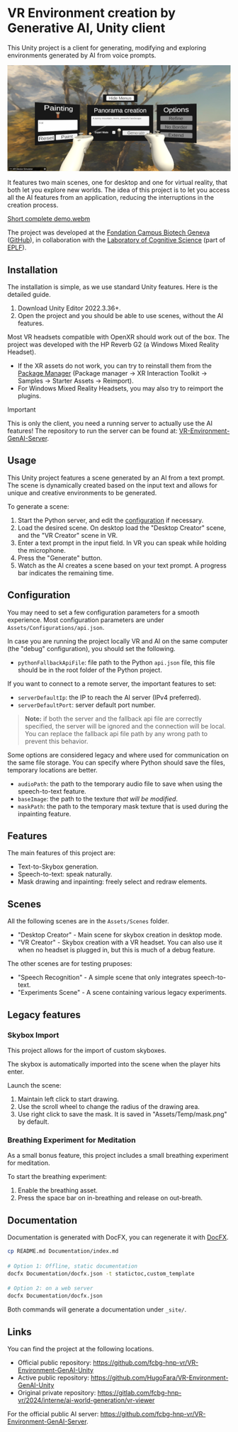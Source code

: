 # VR Environment creation by Generative AI, Unity client

This Unity project is a client for generating, modifying and exploring environments generated by AI from voice prompts.

![Main VR scene](Documentation/resources/Main_view_VR.png "View of the main VR screen.")

It features two main scenes, one for desktop and one for virtual reality, that both let you explore new worlds.
The idea of this project is to let  you access all the AI features from an application, reducing the interruptions in the creation process.

[Short complete demo.webm](https://github.com/user-attachments/assets/b8a97c92-ae75-4732-95af-c4fb64345bb0)

The project was developed at the [Fondation Campus Biotech Geneva](https://fcbg.ch/) ([GitHub](https://github.com/fcbg-hnp-vr/)),
in collaboration with the [Laboratory of Cognitive Science](https://www.epfl.ch/labs/lnco/) (part of [EPLF](https://epfl.ch)).

## Installation

The installation is simple, as we use standard Unity features.
Here is the detailed guide.

1. Download Unity Editor 2022.3.36+.
2. Open the project and you should be able to use scenes, without the AI features.

Most VR headsets compatible with OpenXR should work out of the box.
The project was developed with the HP Reverb G2 (a Windows Mixed Reality Headset).

- If the XR assets do not work, you can try to reinstall them from the [Package Manager](https://docs.unity3d.com/Manual/Packages.html) (Package manager -> XR Interaction Toolkit -> Samples -> Starter Assets -> Reimport).
- For Windows Mixed Reality Headsets, you may also try to reimport the plugins.

> [!Important]
> This is only the client,
you need a running server to actually use the AI features!
The repository to run the server can be found at: [VR-Environment-GenAI-Server](https://github.com/fcbg-hnp-vr/VR-Environment-GenAI-Server).

## Usage

This Unity project features a scene generated by an AI from a text prompt.
The scene is dynamically created based on the input text and allows for unique and creative environments to be generated.

To generate a scene:

1. Start the Python server, and edit the [configuration](#configuration) if necessary.
2. Load the desired scene. On desktop load the "Desktop Creator" scene, and the "VR Creator" scene in VR.
3. Enter a text prompt in the input field. In VR you can speak while holding the microphone.
4. Press the "Generate" button.
5. Watch as the AI creates a scene based on your text prompt. A progress bar indicates the remaining time.

## Configuration

You may need to set a few configuration parameters for a smooth experience.
Most configuration parameters are under `Assets/Configurations/api.json`.

In case you are running the project locally VR and AI on the same computer (the "debug" configuration), you should set the following.

- `pythonFallbackApiFile`: file path to the Python ``api.json`` file, this file should be in the root folder of the Python project.

If you want to connect to a remote server, the important features to set:

- `serverDefaultIp`: the IP to reach the AI server (IPv4 preferred).
- `serverDefaultPort`: server default port number.

> **Note:** if both the server and the fallback api file are correctly specified, the server will be ignored and the connection will be local. You can replace the fallback api file path by any wrong path to prevent this behavior.

Some options are considered legacy and where used for communication on the same file storage.
You can specify where Python should save the files, temporary locations are better.

- `audioPath`: the path to the temporary audio file to save when using the speech-to-text feature.
- `baseImage`: the path to the texture *that will be modified*.
- `maskPath`: the path to the temporary mask texture that is used during the inpainting feature.

## Features

The main features of this project are:

- Text-to-Skybox generation.
- Speech-to-text: speak naturally.
- Mask drawing and inpainting: freely select and redraw elements.

## Scenes

All the following scenes are in the ``Assets/Scenes`` folder.

- "Desktop Creator" - Main scene for skybox creation in desktop mode.
- "VR Creator" - Skybox creation with a VR headset. You can also use it when no headset is plugged in, but this is much of a debug feature.

The other scenes are for testing pruposes:

- "Speech Recognition" - A simple scene that only integrates speech-to-text.
- "Experiments Scene" - A scene containing various legacy experiments.

## Legacy features

### Skybox Import

This project allows for the import of custom skyboxes.

The skybox is automatically imported into the scene when the player hits enter.

Launch the scene:

1. Maintain left click to start drawing.
2. Use the scroll wheel to change the radius of the drawing area.
3. Use right click to save the mask. It is saved in "Assets/Temp/mask.png" by default.

### Breathing Experiment for Meditation

As a small bonus feature, this project includes a small breathing experiment for meditation.

To start the breathing experiment:

1. Enable the breathing asset.
2. Press the space bar on in-breathing and release on out-breath.

## Documentation

Documentation is generated with DocFX, you can regenerate it with [DocFX](https://github.com/dotnet/docfx).

```bash
cp README.md Documentation/index.md

# Option 1: Offline, static documentation
docfx Documentation/docfx.json -t statictoc,custom_template

# Option 2: on a web server
docfx Documentation/docfx.json
```

Both commands will generate a documentation under `_site/`.

## Links

You can find the project at the following locations.

- Official public repository: <https://github.com/fcbg-hnp-vr/VR-Environment-GenAI-Unity>
- Active public repository: <https://github.com/HugoFara/VR-Environment-GenAI-Unity>
- Original private repository: <https://gitlab.com/fcbg-hnp-vr/2024/interne/ai-world-generation/vr-viewer>

For the official public AI server: <https://github.com/fcbg-hnp-vr/VR-Environment-GenAI-Server>.
